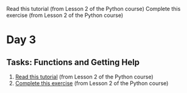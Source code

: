 Read this tutorial (from Lesson 2 of the Python course)
Complete this exercise (from Lesson 2 of the Python course)

# Day 3

## Tasks: Functions and Getting Help

1. [Read this tutorial](https://www.kaggle.com/colinmorris/functions-and-getting-help) (from Lesson 2 of the Python course)
2. [Complete this exercise](https://www.kaggle.com/kernels/fork/1275158) (from Lesson 2 of the Python course)

